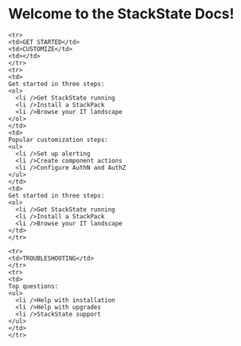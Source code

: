 # Welcome to the StackState Docs!


<table>

  <tbody>

    <tr>
    <td>GET STARTED</td>
    <td>CUSTOMIZE</td>
    <td></td>
    </tr>
    <tr>
    <td>
    Get started in three steps:
    <ol>
      <li />Get StackState running
      <li />Install a StackPack
      <li />Browse your IT landscape
    </ol>
    </td>
    <td>
    Popular customization steps:
    <ul>
      <li />Set up alerting
      <li />Create component actions
      <li />Configure AuthN and AuthZ
    </ul>
    </td>
    <td>
    Get started in three steps:
    <ol>
      <li />Get StackState running
      <li />Install a StackPack
      <li />Browse your IT landscape
    </td>
    </tr>

    <tr>
    <td>TROUBLESHOOTING</td>
    </tr>
    <tr>
    <td>
    Top questions:
    <ul>
      <li />Help with installation
      <li />Help with upgrades
      <li />StackState support
    </ul>
    </td>
    </tr>

  </tbody>
</table>

